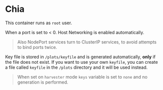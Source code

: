 # Chia

This container runs as `root` user.

When a port is set to < 0. Host Networking is enabled automatically.
> Also NodePort services turn to ClusterIP services, to avoid attempts to bind ports twice.

Key file is stored in `/plots/keyfile` and is generated automatically, **only** if the file does not exist.
If you want to use your own `keyfile`, you can create a file called `keyfile` in the `/plots` directory and it will be used instead.
> When set on `harvester` mode `keys` variable is set to `none` and no generation is performed.
